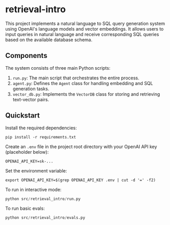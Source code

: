 # retrieval-intro

This project implements a natural language to SQL query generation system using OpenAI's language models and vector embeddings. It allows users to input queries in natural language and receive corresponding SQL queries based on the available database schema.

## Components

The system consists of three main Python scripts:

1. `run.py`: The main script that orchestrates the entire process.
2. `agent.py`: Defines the `Agent` class for handling embedding and SQL generation tasks.
3. `vector_db.py`: Implements the `VectorDB` class for storing and retrieving text-vector pairs.

## Quickstart

Install the required dependencies:
```
pip install -r requirements.txt
```

Create an `.env` file in the project root directory with your OpenAI API key (placeholder below):
```shell
OPENAI_API_KEY=sk-...
```

Set the environment variable:
```shell
export OPENAI_API_KEY=$(grep OPENAI_API_KEY .env | cut -d '=' -f2)
```

To run in interactive mode:
```python
python src/retrieval_intro/run.py
```

To run basic evals:
```python
python src/retrieval_intro/evals.py
```
